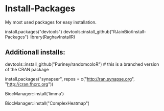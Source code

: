 # Install-Packages
 My most used packages for easy installation.

 install.packages("devtools")
devtools::install_github("RJainBio/Install-Packages")
library(RaghavInstallR)

## Additionall installs:
devtools::install_github("Puriney/randomcoloR") # this is a branched version of the CRAN package

install.packages("synapser", repos = c("http://ran.synapse.org", "http://cran.fhcrc.org"))

BiocManager::install('limma')

BiocManager::install("ComplexHeatmap")
